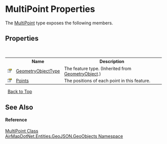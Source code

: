 # MultiPoint Properties
 

The <a href="T_AirMapDotNet_Entities_GeoJSON_GeoObjects_MultiPoint">MultiPoint</a> type exposes the following members.


## Properties
&nbsp;<table><tr><th></th><th>Name</th><th>Description</th></tr><tr><td>![Public property](media/pubproperty.gif "Public property")</td><td><a href="P_AirMapDotNet_Entities_GeoJSON_GeoObjects_GeometryObject_GeometryObjectType">GeometryObjectType</a></td><td>
The feature type.
 (Inherited from <a href="T_AirMapDotNet_Entities_GeoJSON_GeoObjects_GeometryObject">GeometryObject</a>.)</td></tr><tr><td>![Public property](media/pubproperty.gif "Public property")</td><td><a href="P_AirMapDotNet_Entities_GeoJSON_GeoObjects_MultiPoint_Points">Points</a></td><td>
The positions of each point in this feature.</td></tr></table>&nbsp;
<a href="#multipoint-properties">Back to Top</a>

## See Also


#### Reference
<a href="T_AirMapDotNet_Entities_GeoJSON_GeoObjects_MultiPoint">MultiPoint Class</a><br /><a href="N_AirMapDotNet_Entities_GeoJSON_GeoObjects">AirMapDotNet.Entities.GeoJSON.GeoObjects Namespace</a><br />